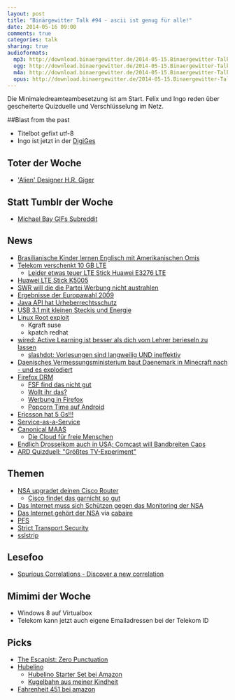 ```yaml
---
layout: post
title: "Binärgewitter Talk #94 - ascii ist genug für alle!"
date: 2014-05-16 09:00
comments: true
categories: talk
sharing: true
audioformats:
  mp3: http://download.binaergewitter.de/2014-05-15.Binaergewitter-Talk.94.mp3
  ogg: http://download.binaergewitter.de/2014-05-15.Binaergewitter-Talk.94.ogg
  m4a: http://download.binaergewitter.de/2014-05-15.Binaergewitter-Talk.94.m4a
  opus: http://download.binaergewitter.de/2014-05-15.Binaergewitter-Talk.94.opus
---
```

Die Minimaledreamteambesetzung ist am Start. Felix und Ingo reden über gescheiterte Quizduelle und Verschlüsselung im Netz.

##Blast from the past
- Titelbot gefixt utf-8
- Ingo ist jetzt in der [DigiGes]( https://digitalegesellschaft.de/ )

## Toter der Woche
- ['Alien' Designer H.R. Giger]( http://www.theverge.com/2014/5/13/5712734/alien-artist-h-r-giger-dead-at-74 )


## Statt Tumblr der Woche
- [Michael Bay GIFs Subreddit]( http://www.reddit.com/r/michaelbaygifs/ )

## News
- [Brasilianische Kinder lernen Englisch mit Amerikanischen Omis]( http://www.adweek.com/adfreak/perfect-match-brazilian-kids-learn-english-video-chatting-lonely-elderly-americans-157523 )
- [Telekom verschenkt 10 GB LTE](http://www.t-mobile.de/data-comfort-free/0,26298,28534-_,00.html )
  * [Leider etwas teuer LTE Stick Huawei E3276 LTE ](http://www.amazon.de/gp/product/B00C9TF13Q/ref=as_li_ss_tl?ie=UTF8&camp=1638&creative=19454&creativeASIN=B00C9TF13Q&linkCode=as2&tag=trektrip )
 - [Huawei LTE Stick K5005]( http://www.amazon.de/Vodafone-UMTS-LTE-USB-SurfStick-K5005-H-weiss/dp/B006JMISA2?tag=krebsco-21 )
- [SWR will die die Partei Werbung nicht austrahlen](http://meedia.de/2014/05/12/ist-das-ding-an-swr-will-gaga-wahlwerbung-der-sonneborn-partei-nicht-senden/ )
- [Ergebnisse der Europawahl 2009](http://www.bundeswahlleiter.de/de/europawahlen/EU_BUND_09/ergebnisse/bundesergebnisse/ )
- [Java API hat Urheberrechtsschutz](http://www.heise.de/newsticker/meldung/Oracle-vs-Google-US-Berufungsgericht-stellt-Java-API-unter-Urheberrechtsschutz-2186854.html )
- [USB 3.1 mit kleinen Steckis und Energie]( http://www.golem.de/news/usb-3-1-typ-c-so-sieht-der-verdrehsichere-neue-usb-port-aus-1404-105543.html )
- [Linux Root exploit]( http://beta.slashdot.org/story/201989 )
    * Kgraft suse
    * kpatch redhat
- [wired: Active Learning ist besser als dich vom Lehrer berieseln zu lassen]( http://www.wired.com/2014/05/empzeal-active-learning/ )
  - [slashdot: Vorlesungen sind langweilig UND ineffektiv]( http://beta.slashdot.org/story/201941 )
- [Daenisches Vermessungsministerium baut Daenemark in Minecraft nach - und es explodiert]( http://www.gamespot.com/articles/danish-government-creates-entire-country-in-minecraft-users-promptly-blow-it-up-and-plant-american-flag/1100-6419412/ )
- [Firefox DRM]( https://hacks.mozilla.org/2014/05/reconciling-mozillas-mission-and-w3c-eme/ )
  - [FSF find das nicht gut]( https://fsf.org/news/fsf-condemns-partnership-between-mozilla-and-adobe-to-support-digital-restrictions-management )
  - [Wollt ihr das?](https://twitter.com/realramnit/status/466844969945554944/photo/1 )
  - [Werbung in Firefox](http://www.heise.de/ix/meldung/Mozilla-Werbung-in-Firefox-ist-doch-nicht-ausgeschlossen-2187303.html )
  - [Popcorn Time auf Android]( http://www.heise.de/newsticker/meldung/Film-Streaming-Software-Popcorn-Time-als-Android-App-2188813.html )
- [Ericsson hat 5 Gs!!!]( http://www.ispreview.co.uk/index.php/2014/05/ericsson-trial-possible-10gbps-5g-mobile-broadband-network-japan.html )
- [Service-as-a-Service]( http://www.golem.de/news/service-as-a-service-administratoren-sollen-wegrationalisiert-werden-1405-106258.html )
 - [Canonical MAAS]( http://www.pro-linux.de/news/1/18238/canonical-bringt-metal-as-a-service-maas.html )
     * [Die Cloud für freie Menschen]( http://www.pro-linux.de/news/1/21086/die-cloud-fuer-den-freien-menschen-cluster-rechner-von-canonical.html )
- [Endlich Drosselkom auch in USA; Comcast will Bandbreiten Caps]( http://hardware.slashdot.org/story/14/05/15/1247200/comcast-predicts-storage-cap-within-5-years )
- [ARD Quizduell: "Größtes TV-Experiment"]( http://www.gulli.com/news/23847-ard-quizduell-groesstes-tv-experiment-scheitert-an-technik-2014-05-14 )

## Themen

- [NSA upgradet deinen Cisco Router]( http://arstechnica.com/tech-policy/2014/05/photos-of-an-nsa-upgrade-factory-show-cisco-router-getting-implant/ )
  - [Cisco findet das garnicht so gut]( http://www.heise.de/newsticker/meldung/NSA-Skandal-Cisco-beschwert-sich-ueber-manipulierte-Postsendungen-2190470.html )
- [Das Internet muss sich Schützen gegen das Monitoring der NSA]( http://beta.slashdot.org/story/202013 )
- [Das Internet gehört der NSA](http://www.heise.de/newsticker/meldung/Ehemaliger-NSA-Technikchef-Der-NSA-gehoert-das-Netzwerk-2188605.html ) via [cabaire]( http://twitter.com/cabaire )
- [PFS](https://community.qualys.com/blogs/securitylabs/2013/08/05/configuring-apache-nginx-and-openssl-for-forward-secrecy)
- [Strict Transport Security](https://en.wikipedia.org/wiki/HTTP_Strict_Transport_Security )
- [sslstrip]( http://www.thoughtcrime.org/software/sslstrip/ )

## Lesefoo
- [Spurious Correlations - Discover a new correlation](http://www.tylervigen.com/)

## Mimimi der Woche
- Windows 8 auf Virtualbox
- Telekom kann jetzt auch eigene Emailadressen bei der Telekom ID

## Picks
- [The Escapist: Zero Punctuation]( http://www.escapistmagazine.com/videos/view/zero-punctuation )
- [Hubelino]( http://www.hubelino.de/ )
  * [Hubelino Starter Set bei Amazon](http://www.amazon.de/gp/product/B00BV56VV0/ref=as_li_ss_tl?ie=UTF8&camp=1638&creative=19454&creativeASIN=B00BV56VV0&linkCode=as2&tag=trektrip )
  * [Kugelbahn aus meiner Kindheit]( http://www.amazon.de/Murmelbahnwelt-Bunter-Kugelspass-Kugelbahn-Bausatz/dp/B0047VS8XE?tag=krebsco-21 )
- [Fahrenheit 451 bei amazon]( http://www.amazon.de/Fahrenheit-451-Ray-Bradbury/dp/078617627X?tag=krebsco-21  )
